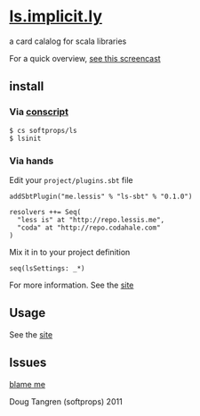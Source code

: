 # [ls.implicit.ly](http://ls.implicit.ly/)

a card calalog for scala libraries

For a quick overview, [see this screencast](http://www.screenr.com/EIus)

## install

### Via [conscript](https://github.com/softprops/ls/blob/master/notes/0.1.0.markdown)
    $ cs softprops/ls
    $ lsinit
    
### Via hands

Edit your `project/plugins.sbt` file

    addSbtPlugin("me.lessis" % "ls-sbt" % "0.1.0")
   
    resolvers ++= Seq(
      "less is" at "http://repo.lessis.me",
      "coda" at "http://repo.codahale.com"
    )
    
Mix it in to your project definition 

    seq(lsSettings: _*)

For more information. See the [site](http://ls.implicit.ly/#publishing)   

## Usage

See the [site](http://ls.implicit.ly/#publishing)

## Issues

[blame me](https://github.com/softprops/ls/issues)


Doug Tangren (softprops) 2011
   




